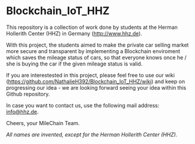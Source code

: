 # Blockchain_IoT_HHZ
This repository is a collection of work done by students at the Herman Hollerith Center (HHZ) in Germany (http://www.hhz.de).

With this project, the students aimed to make the private car selling market more secure and transparent by implementing a Blockchain enviroment which saves the mileage status of cars, so that everyone knows once he / she is buying the car if the given mileage status is valid.

If you are interestested in this project, please feel free to use our wiki (https://github.com/NathalieH392/Blockchain_IoT_HHZ/wiki) and keep on progressing our idea - we are looking forward seeing your idea within this Github repository. 

In case you want to contact us, use the following mail address: info@hhz.de.

Cheers, your MileChain Team.



*All names are invented, except for the Herman Hollerith Center (HHZ).*
